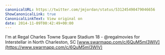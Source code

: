 ```yaml
---
canonicalURL: https://twitter.com/jmjordan/status/531245490479046656
ShowCanonicalLink: true
CanonicalLinkText: View original on
date: 2014-11-09T00:42:49+00:00
---
```

I'm at Regal Charles Towne Square Stadium 18 - @regalmovies for Interstellar in North Charleston, SC [www.swarmapp.com/c/6QuM5mI3WIV](https://www.swarmapp.com/c/6QuM5mI3WIV)